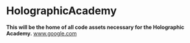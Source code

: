 # HolographicAcademy
<b>This will be the home of all code assets necessary for the Holographic Academy.</b>
www.google.com
